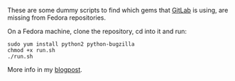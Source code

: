 These are some dummy scripts to find which gems that [GitLab][gitlab] is using, are missing from Fedora repositories.

On a Fedora machine, clone the repository, cd into it and run:

```  
sudo yum install python2 python-bugzilla
chmod +x run.sh
./run.sh
```

More info in my [blogpost][].

[blogpost]: http://axilleas.github.io/en/blog/2013/bringing-gitlab-in-fedora
[gitlab]: https://github.com/gitlabhq/gitlabhq
